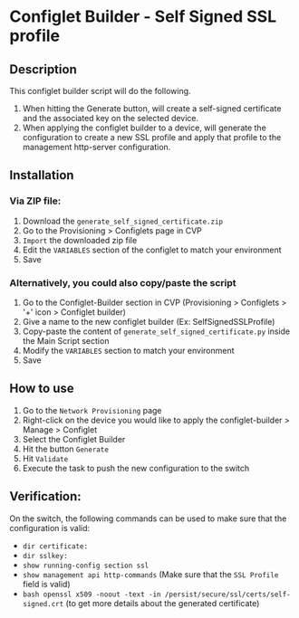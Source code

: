 # Configlet Builder - Self Signed SSL profile 
## Description
This configlet builder script will do the following. 
1. When hitting the Generate button, will create a self-signed certificate and the associated key on the selected device. 
2. When applying the configlet builder to a device, will generate the configuration to create a new SSL profile and apply that profile to the management http-server configuration. 


## Installation 
### Via ZIP file: 
1. Download the `generate_self_signed_certificate.zip`
2. Go to the Provisioning > Configlets page in CVP
3. `Import` the downloaded zip file
4. Edit the `VARIABLES` section of the configlet to match your environment
5. Save

### Alternatively, you could also copy/paste the script
1. Go to the Configlet-Builder section in CVP (Provisioning > Configlets > '+' icon >  Configlet builder)
2. Give a name to the new configlet builder (Ex: SelfSignedSSLProfile)
3. Copy-paste the content of `generate_self_signed_certificate.py` inside the Main Script section
4. Modify the `VARIABLES` section to match your environment
5. Save

## How to use
1. Go to the `Network Provisioning` page
2. Right-click on the device you would like to apply the configlet-builder > Manage > Configlet
3. Select the Configlet Builder
4. Hit the button `Generate`
5. Hit `Validate`
6. Execute the task to push the new configuration to the switch


## Verification: 
On the switch, the following commands can be used to make sure that the configuration is valid: 
* `dir certificate:`
* `dir sslkey:`
* `show running-config section ssl`
* `show management api http-commands` (Make sure that the `SSL Profile` field is valid)
* `bash openssl x509 -noout -text -in /persist/secure/ssl/certs/self-signed.crt` (to get more details about the generated certificate)
